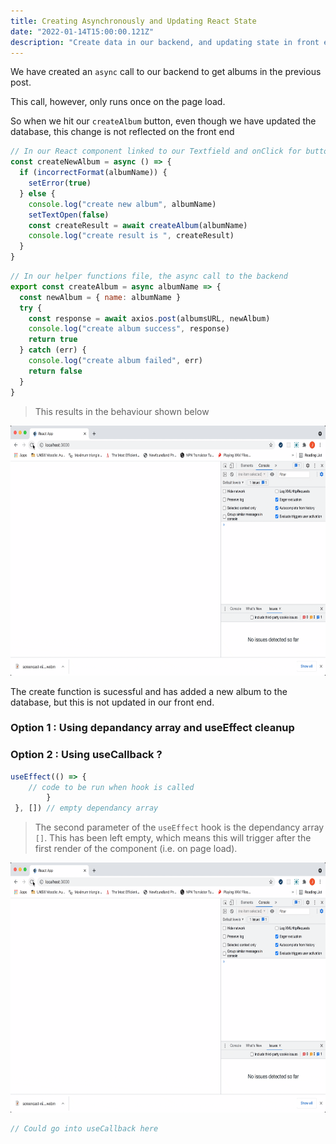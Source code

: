 ```yaml
---
title: Creating Asynchronously and Updating React State
date: "2022-01-14T15:00:00.121Z"
description: "Create data in our backend, and updating state in front end to reflect this"
---
```


We have created an `async` call to our backend to get albums in the previous post.

This call, however, only runs once on the page load.

So when we hit our `createAlbum` button, even though we have updated the database, this change is not reflected on the front end

```js
// In our React component linked to our Textfield and onClick for button
const createNewAlbum = async () => {
  if (incorrectFormat(albumName)) {
    setError(true)
  } else {
    console.log("create new album", albumName)
    setTextOpen(false)
    const createResult = await createAlbum(albumName)
    console.log("create result is ", createResult)
  }
}
```

```js
// In our helper functions file, the async call to the backend
export const createAlbum = async albumName => {
  const newAlbum = { name: albumName }
  try {
    const response = await axios.post(albumsURL, newAlbum)
    console.log("create album success", response)
    return true
  } catch (err) {
    console.log("create album failed", err)
    return false
  }
}
```

> This results in the behaviour shown below

<img src="https://github.com/jackpink/pink.ai/blob/master/content/blog/Making-an-API-call-in-useEffect/Recording%202022-01-14%20at%2013.35.40.gif?raw=true" width="600" height="400">

The create function is sucessful and has added a new album to the database, but this is not updated in our front end.

### Option 1 : Using depandancy array and useEffect cleanup

### Option 2 : Using useCallback ?

```js
useEffect(() => {
    // code to be run when hook is called
        }
 }, []) // empty dependancy array
```

> The second parameter of the `useEffect` hook is the dependancy array `[]`. This has been left empty, which means this will trigger after the first render of the component (i.e. on page load).

<img src="https://github.com/jackpink/pink.ai/blob/master/content/blog/Making-an-API-call-in-useEffect/Recording%202022-01-14%20at%2013.35.40.gif?raw=true" width="600" height="400">

```js
// Could go into useCallback here
```
